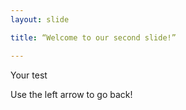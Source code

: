 ```yaml
---
layout: slide

title: “Welcome to our second slide!”

---
```


Your test

Use the left arrow to go back!
